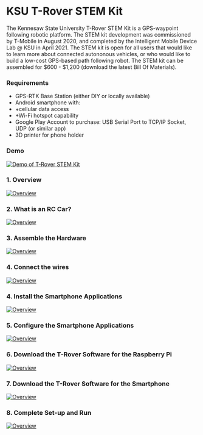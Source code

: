 # KSU T-Rover STEM Kit
The Kennesaw State University T-Rover STEM Kit is a GPS-waypoint following robotic platform. The STEM kit development was commissioned by T-Mobile in August 2020, and completed by the Intelligent Mobile Device Lab @ KSU in April 2021. The STEM kit is open for all users that would like to learn more about connected autononous vehicles, or who would like to build a low-cost GPS-based path following robot. The STEM kit can be assembled for $600 - $1,200 (download the latest Bill Of Materials).

### Requirements

- GPS-RTK Base Station (either DIY or locally available)
- Android smartphone with:
- +cellular data access
- +Wi-Fi hotspot capability
- Google Play Account to purchase: USB Serial Port to TCP/IP Socket, UDP (or similar app)
- 3D printer for phone holder

### Demo
[![Demo of T-Rover STEM Kit](https://img.youtube.com/vi/pe_i8sYa-b4/0.jpg)](https://www.youtube.com/watch?v=pe_i8sYa-b4)

### 1. Overview
[![Overview](https://img.youtube.com/vi/_4G7kx00GRg/3.jpg)](https://www.youtube.com/watch?v=_4G7kx00GRg)

### 2. What is an RC Car?
[![Overview](https://img.youtube.com/vi/3E3yw0uLiEo/0.jpg)](https://youtu.be/3E3yw0uLiEo)

### 3. Assemble the Hardware
[![Overview](https://img.youtube.com/vi/J7VxdJcCk_8/0.jpg)](https://youtu.be/J7VxdJcCk_8)

### 4. Connect the wires
[![Overview](https://img.youtube.com/vi/R8oc36RE4z8/0.jpg)](https://youtu.be/R8oc36RE4z8)

### 4. Install the Smartphone Applications
[![Overview](https://img.youtube.com/vi/_4G7kx00GRg/3.jpg)](https://www.youtube.com/watch?v=_4G7kx00GRg)

### 5. Configure the Smartphone Applications
[![Overview](https://img.youtube.com/vi/_4G7kx00GRg/3.jpg)](https://www.youtube.com/watch?v=_4G7kx00GRg)

### 6. Download the T-Rover Software for the Raspberry Pi 
[![Overview](https://img.youtube.com/vi/_4G7kx00GRg/3.jpg)](https://www.youtube.com/watch?v=_4G7kx00GRg)

### 7. Download the T-Rover Software for the Smartphone
[![Overview](https://img.youtube.com/vi/_4G7kx00GRg/3.jpg)](https://www.youtube.com/watch?v=_4G7kx00GRg)

### 8. Complete Set-up and Run
[![Overview](https://img.youtube.com/vi/_4G7kx00GRg/3.jpg)](https://www.youtube.com/watch?v=_4G7kx00GRg)
